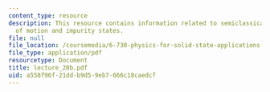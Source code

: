 ```yaml
---
content_type: resource
description: This resource contains information related to semiclassical equations
  of motion and impurity states.
file: null
file_location: /coursemedia/6-730-physics-for-solid-state-applications-spring-2003/a558f96f21ddb9d59eb7666c18caedcf_lecture_20b.pdf
file_type: application/pdf
resourcetype: Document
title: lecture_20b.pdf
uid: a558f96f-21dd-b9d5-9eb7-666c18caedcf
---
```

